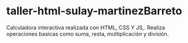 # taller-html-sulay-martinezBarreto
Calculadora interactiva realizada con HTML, CSS Y JS,. Realiza operaciones basicas como suma, resta, multiplicación y división.
